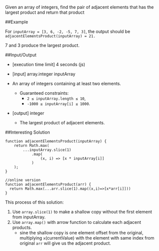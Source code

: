 Given an array of integers, find the pair of adjacent elements that has the largest product and return that product

##Example

For `inputArray = [3, 6, -2, -5, 7, 3]`, the output should be
`adjacentElementsProduct(inputArray) = 21.`

7 and 3 produce the largest product.

##Input/Output

- [execution time limit] 4 seconds (js)

- [input] array.integer inputArray

- An array of integers containing at least two elements.

    * Guaranteed constraints:     
        - `2 ≤ inputArray.length ≤ 10`,       
        - `-1000 ≤ inputArray[i] ≤ 1000`.     

- [output] integer

    - The largest product of adjacent elements.


##Interesting Solution
```
function adjacentElementsProduct(inputArray) {
    return Math.max(
        ...inputArray.slice(1)
            .map(
                (x, i) => [x * inputArray[i]]
            )
    );
}

//online version
function adjacentElementsProduct(arr) {
  return Math.max(...arr.slice(1).map((x,i)=>[x*arr[i]]))
}
```     
This process of this solution:
1. Use `array.slice(1)` to make a shallow copy without the first element from inputArray.
2. Use `array.map()` with arrow function to calculate each adjacent products.
    - sine the shallow copy is one element offset from the original, multiplying `x`(currentValue) with the element with same index from original `arr` will give us the adjacent product.

